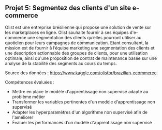 ## Projet 5: Segmentez des clients d'un site e-commerce

Olist est une entreprise brésilienne qui propose une solution de vente sur les marketplaces en ligne. Olist souhaite fournir à ses équipes d'e-commerce une segmentation des clients qu’elles pourront utiliser au quotidien pour leurs campagnes de communication.
Etant consultant, la mission est de fournir à l’équipe marketing une segmentation des clients et une description actionnable des groupes de clients, pour une utilisation optimale, ainsi qu'une proposition de contrat de maintenance basée sur une analyse de la stabilité des segments au cours du temps.

Source des données : https://www.kaggle.com/olistbr/brazilian-ecommerce

Compétences évaluées :
* Mettre en place le modèle d'apprentissage non supervisé adapté au problème métier
* Transformer les variables pertinentes d'un modèle d'apprentissage non supervisé
* Adapter les hyperparamètres d'un algorithme non supervisé afin de l'améliorer
* Évaluer les performances d’un modèle d'apprentissage non supervisé
